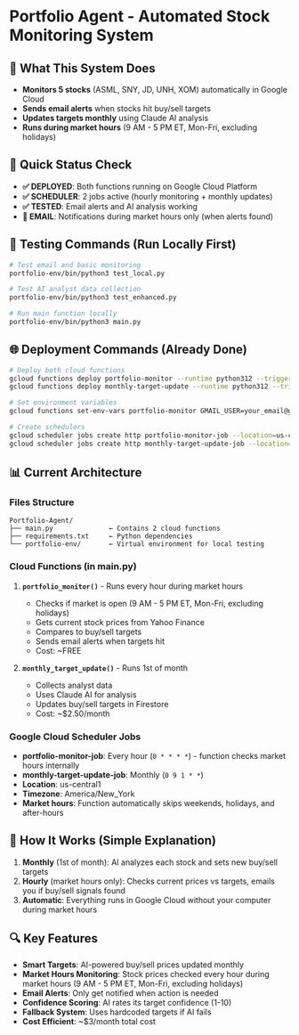 # Portfolio Agent - Automated Stock Monitoring System

## 🎯 What This System Does
- **Monitors 5 stocks** (ASML, SNY, JD, UNH, XOM) automatically in Google Cloud
- **Sends email alerts** when stocks hit buy/sell targets  
- **Updates targets monthly** using Claude AI analysis
- **Runs during market hours** (9 AM - 5 PM ET, Mon-Fri, excluding holidays)

## 🚀 Quick Status Check
- **✅ DEPLOYED**: Both functions running on Google Cloud Platform
- **✅ SCHEDULER**: 2 jobs active (hourly monitoring + monthly updates)  
- **✅ TESTED**: Email alerts and AI analysis working
- **📧 EMAIL**: Notifications during market hours only (when alerts found)

## 🔧 Testing Commands (Run Locally First)
```bash
# Test email and basic monitoring
portfolio-env/bin/python3 test_local.py

# Test AI analyst data collection  
portfolio-env/bin/python3 test_enhanced.py

# Run main function locally
portfolio-env/bin/python3 main.py
```

## 🌐 Deployment Commands (Already Done)
```bash
# Deploy both cloud functions
gcloud functions deploy portfolio-monitor --runtime python312 --trigger-http --entry-point portfolio_monitor --source .
gcloud functions deploy monthly-target-update --runtime python312 --trigger-http --entry-point monthly_target_update --source .

# Set environment variables
gcloud functions set-env-vars portfolio-monitor GMAIL_USER=your_email@gmail.com GMAIL_PASSWORD=your_app_password CLAUDE_API_KEY=your_claude_key

# Create schedulers
gcloud scheduler jobs create http portfolio-monitor-job --location=us-central1 --schedule="0 * * * *" --uri=https://us-central1-portfolio-monitor-465018.cloudfunctions.net/portfolio-monitor
gcloud scheduler jobs create http monthly-target-update-job --location=us-central1 --schedule="0 9 1 * *" --uri=https://us-central1-portfolio-monitor-465018.cloudfunctions.net/monthly-target-update
```

## 📊 Current Architecture

### **Files Structure**
```
Portfolio-Agent/
├── main.py              ← Contains 2 cloud functions
├── requirements.txt     ← Python dependencies
└── portfolio-env/       ← Virtual environment for local testing
```

### **Cloud Functions (in main.py)**
1. **`portfolio_monitor()`** - Runs every hour during market hours
   - Checks if market is open (9 AM - 5 PM ET, Mon-Fri, excluding holidays)
   - Gets current stock prices from Yahoo Finance
   - Compares to buy/sell targets
   - Sends email alerts when targets hit
   - Cost: ~FREE

2. **`monthly_target_update()`** - Runs 1st of month
   - Collects analyst data
   - Uses Claude AI for analysis  
   - Updates buy/sell targets in Firestore
   - Cost: ~$2.50/month

### **Google Cloud Scheduler Jobs**
- **portfolio-monitor-job**: Every hour (`0 * * * *`) - function checks market hours internally
- **monthly-target-update-job**: Monthly (`0 9 1 * *`)
- **Location**: us-central1
- **Timezone**: America/New_York
- **Market hours**: Function automatically skips weekends, holidays, and after-hours

## 🎯 How It Works (Simple Explanation)
1. **Monthly** (1st of month): AI analyzes each stock and sets new buy/sell targets
2. **Hourly** (market hours only): Checks current prices vs targets, emails you if buy/sell signals found  
3. **Automatic**: Everything runs in Google Cloud without your computer during market hours

## 🔍 Key Features
- **Smart Targets**: AI-powered buy/sell prices updated monthly
- **Market Hours Monitoring**: Stock prices checked every hour during market hours (9 AM - 5 PM ET, Mon-Fri, excluding holidays)
- **Email Alerts**: Only get notified when action is needed
- **Confidence Scoring**: AI rates its target confidence (1-10)
- **Fallback System**: Uses hardcoded targets if AI fails
- **Cost Efficient**: ~$3/month total cost